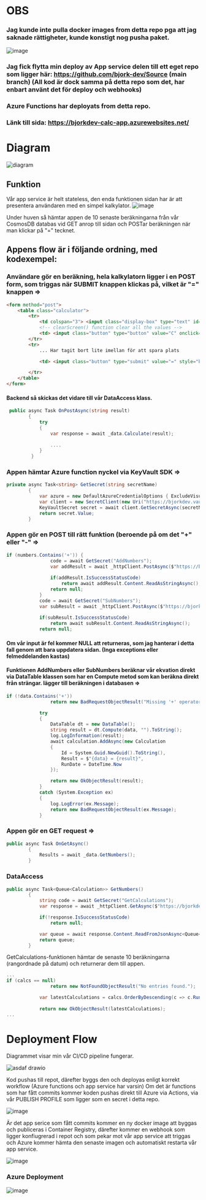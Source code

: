 # OBS
### Jag kunde inte pulla docker images from detta repo pga att jag saknade rättigheter, kunde konstigt nog pusha paket. 
![image](https://user-images.githubusercontent.com/58253756/137459858-97db4241-1715-4956-8433-9ec5037f0d67.png)
### Jag fick flytta min deploy av App service delen till ett eget repo som ligger här: https://github.com/bjork-dev/Source (main branch) (All kod är dock samma på detta repo som det, har enbart använt det för deploy och webhooks)

### Azure Functions har deployats from detta repo. 

### Länk till sida: https://bjorkdev-calc-app.azurewebsites.net/

# Diagram
![diagram](https://user-images.githubusercontent.com/58253756/137461942-3bb69fdf-401c-4630-95c6-40b61b7fe746.png)

## Funktion
Vår app service är helt stateless, den enda funktionen sidan har är att presentera användaren med en simpel kalkylator.
![image](https://user-images.githubusercontent.com/58253756/137462791-3424de36-38b2-4e76-be42-c0cbd9ade790.png)

Under huven så hämtar appen de 10 senaste beräkningarna från vår CosmosDB databas vid GET anrop till sidan och POSTar beräkningen när man klickar på "=" tecknet.

## Appens flow är i följande ordning, med kodexempel:

### Användare gör en beräkning, hela kalkylatorn ligger i en POST form, som triggas när SUBMIT knappen klickas på, vilket är "=" knappen => 

```html
<form method="post">
    <table class="calculator">
        <tr>
            <td colspan="3"> <input class="display-box" type="text" id="result" name="result" /> </td>
            <!-- clearScreen() function clear all the values -->
            <td> <input class="button" type="button" value="C" onclick="clearScreen()" style="background-color: #1e90ff;" /> </td>
        </tr>
        <tr>
            ... Har tagit bort lite imellan för att spara plats

            <td> <input class="button" type="submit" value="=" style="background-color: #1e90ff;" /> </td>

        </tr>
    </table>
</form>
```
#### Backend så skickas det vidare till vår DataAccess klass.

```csharp
 public async Task OnPostAsync(string result)
        {
            try
            {
                var response = await _data.Calculate(result);
                
                ....
            }
         }
```

### Appen hämtar Azure function nyckel via KeyVault SDK =>

```csharp
private async Task<string> GetSecret(string secretName)
        {
            var azure = new DefaultAzureCredentialOptions { ExcludeVisualStudioCredential = true };
            var client = new SecretClient(new Uri("https://bjorkdev.vault.azure.net/"), new DefaultAzureCredential(azure), _options);
            KeyVaultSecret secret = await client.GetSecretAsync(secretName);
            return secret.Value;
        }
```

### Appen gör en POST till rätt funktion (beroende på om det "+" eller "-" => 

```csharp
if (numbers.Contains('+')) {
                code = await GetSecret("AddNumbers");
                var addResult = await _httpClient.PostAsync($"https://bjorkdev-calculator.azurewebsites.net/api/AddNumbers?code={code}", data);
                
                if(addResult.IsSuccessStatusCode)
                    return await addResult.Content.ReadAsStringAsync();
                return null;
            }
            code = await GetSecret("SubNumbers");
            var subResult = await _httpClient.PostAsync($"https://bjorkdev-calculator.azurewebsites.net/api/SubNumbers?code={code}", data);
            
            if(subResult.IsSuccessStatusCode)
                return await subResult.Content.ReadAsStringAsync();
            return null;
```
#### Om vår input är fel kommer NULL att returneras, som jag hanterar i detta fall genom att bara uppdatera sidan. (Inga exceptions eller felmeddelanden kastas)

#### Funktionen AddNumbers eller SubNumbers beräknar vår ekvation direkt via DataTable klassen som har en Compute metod som kan beräkna direkt från strängar. lägger till beräkningen i databasen => 

```csharp
if (!data.Contains('+'))
                return new BadRequestObjectResult("Missing '+' operator"); // '-' Om det är subnumbers

            try
            {
                DataTable dt = new DataTable();
                string result = dt.Compute(data, "").ToString();
                log.LogInformation(result);
                await calculation.AddAsync(new Calculation
                {
                    Id = System.Guid.NewGuid().ToString(),
                    Result = $"{data} = {result}",
                    RunDate = DateTime.Now
                });

                return new OkObjectResult(result);
            }
            catch (System.Exception ex)
            {
                log.LogError(ex.Message);
                return new BadRequestObjectResult(ex.Message);
            }
```

### Appen gör en GET request => 

```csharp
public async Task OnGetAsync()
        {
            Results = await _data.GetNumbers();
        }
```
### DataAccess 
```csharp
public async Task<Queue<Calculation>> GetNumbers()
        {
            string code = await GetSecret("GetCalculations");
            var response = await _httpClient.GetAsync($"https://bjorkdev-calculator.azurewebsites.net/api/GetCalculations?code={code}");

            if(!response.IsSuccessStatusCode)
                return null;

            var queue = await response.Content.ReadFromJsonAsync<Queue<Calculation>>();
            return queue;
        }

```


GetCalculations-funktionen hämtar de senaste 10 beräkningarna (rangordnade på datum) och returnerar dem till appen.

```csharp
...
if (calcs == null)
                return new NotFoundObjectResult("No entries found.");

            var latestCalculations = calcs.OrderByDescending(c => c.RunDate).Take(10);
            
            return new OkObjectResult(latestCalculations);
...
```

# Deployment Flow
Diagrammet visar min vår CI/CD pipeline fungerar.

![asdaf drawio](https://user-images.githubusercontent.com/58253756/137464743-a2cd7418-682f-4226-a7fb-3ed2f4e66709.png)

Kod pushas till repot, därefter byggs den och deployas enligt korrekt workflow (Azure functions och app service har varsin)
Om det är functions som har fått commits kommer koden pushas direkt till Azure via Actions, via vår PUBLISH PROFILE som ligger som en secret i detta repo.

![image](https://user-images.githubusercontent.com/58253756/137465030-e792caea-8847-4e6d-be68-fd22b92f36ad.png)

Är det app serice som fått commits kommer en ny docker image att byggas och publiceras i Container Registry, därefter kommer en webhook som ligger konfiugrerad i repot och som pekar mot vår app service att triggas och Azure kommer hämta den senaste imagen och automatiskt restarta vår app service.

![image](https://user-images.githubusercontent.com/58253756/137465313-d9591ee2-816f-4d96-a784-f49317151508.png)

### Azure Deployment
![image](https://user-images.githubusercontent.com/58253756/137465393-67754bc4-cbde-4379-bd2a-5d3433168a38.png)



